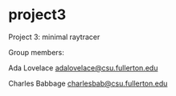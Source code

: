 # project3
Project 3: minimal raytracer

Group members:

Ada Lovelace adalovelace@csu.fullerton.edu

Charles Babbage charlesbab@csu.fullerton.edu
